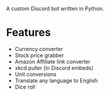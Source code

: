 A custom Discord bot written in Python. 

# Features
- Currency converter 
- Stock price grabber
- Amazon Affiliate link converter
- xkcd puller (in Discord embeds)
- Unit conversions
- Translate any language to English
- Dice roll
